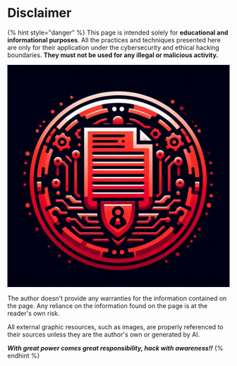 # Disclaimer

{% hint style="danger" %}
This page is intended solely for **educational and informational purposes**. All the practices and techniques presented here are only for their application under the cybersecurity and ethical hacking boundaries. **They must not be used for any illegal or malicious activity.**

&#x20;                                    <img src="../.gitbook/assets/image (266) (1).png" alt="" data-size="original">

The author doesn't provide any warranties for the information contained on the page. Any reliance on the information found on the page is at the reader's own risk.

All external graphic resources, such as images, are properly referenced to their sources unless they are the author's own or generated by AI.

_**With great power comes great responsibility, hack with awareness!!**_
{% endhint %}
